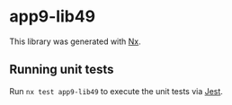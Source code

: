 # app9-lib49

This library was generated with [Nx](https://nx.dev).

## Running unit tests

Run `nx test app9-lib49` to execute the unit tests via [Jest](https://jestjs.io).
